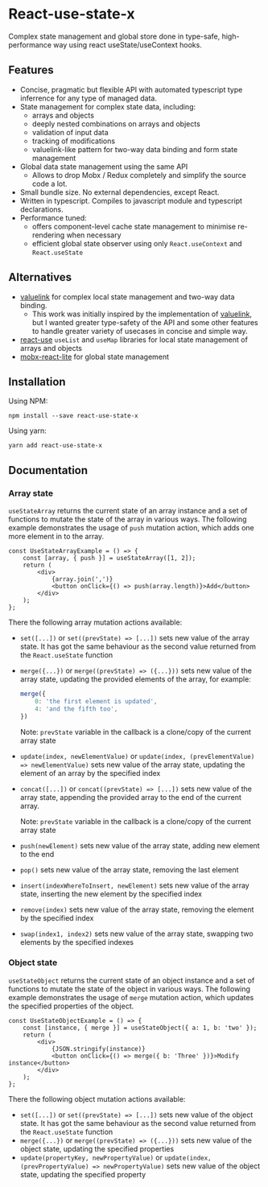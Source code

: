# React-use-state-x
Complex state management and global store done in type-safe, high-performance way using react useState/useContext hooks.

## Features

- Concise, pragmatic but flexible API with automated typescript type inferrence for any type of managed data.
- State management for complex state data, including:
  - arrays and objects
  - deeply nested combinations on arrays and objects
  - validation of input data
  - tracking of modifications
  - valuelink-like pattern for two-way data binding and form state management
- Global data state management using the same API
  - Allows to drop Mobx / Redux completely and simplify the source code a lot.
- Small bundle size. No external dependencies, except React.
- Written in typescript. Compiles to javascript module and typescript declarations.
- Performance tuned:
  - offers component-level cache state management to minimise re-rendering when necessary
  - efficient global state observer using only `React.useContext` and `React.useState`

## Alternatives

  - [valuelink](https://www.npmjs.com/package/valuelink) for complex local state management and two-way data binding. 
    - This work was initially inspired by the implementation of [valuelink](https://www.npmjs.com/package/valuelink), but I wanted greater type-safety of the API and some other features to handle greater variety of usecases in concise and simple way.
  - [react-use](https://github.com/streamich/react-use) `useList` and `useMap` libraries for local state management of arrays and objects
  - [mobx-react-lite](https://www.npmjs.com/package/mobx-react-lite) for global state management

## Installation

Using NPM:
```
npm install --save react-use-state-x
```

Using yarn:
```
yarn add react-use-state-x
```

## Documentation

### Array state

`useStateArray` returns the current state of an array instance and a set of functions to mutate the state of the array in various ways. The following example demonstrates the usage of `push` mutation action, which adds one more element in to the array.

```tsx
const UseStateArrayExample = () => {
    const [array, { push }] = useStateArray([1, 2]);
    return (
        <div>
            {array.join(',')}
            <button onClick={() => push(array.length)}>Add</button>
        </div>
    );
};
```

There the following array mutation actions available:

- `set([...])` or `set((prevState) => [...])` sets new value of the array state. It has got the same behaviour as the second value returned from the `React.useState` function
- `merge({...})` or `merge((prevState) => ({...}))` sets new value of the array state, updating the provided elements of the array, for example:
    ```ts
    merge({
        0: 'the first element is updated',
        4: 'and the fifth too',
    })
    ```
    Note: `prevState` variable in the callback is a clone/copy of the current array state
- `update(index, newElementValue)` or `update(index, (prevElementValue) => newElementValue)` sets new value of the array state, updating the element of an array by the specified index
- `concat([...])` or `concat((prevState) => [...])` sets new value of the array state, appending the provided array to the end of the current array.

    Note: `prevState` variable in the callback is a clone/copy of the current array state
- `push(newElement)` sets new value of the array state, adding new element to the end
- `pop()` sets new value of the array state, removing the last element
- `insert(indexWhereToInsert, newElement)` sets new value of the array state, inserting the new element by the specified index
- `remove(index)` sets new value of the array state, removing the element by the specified index
- `swap(index1, index2)` sets new value of the array state, swapping two elements by the specified indexes

### Object state

`useStateObject` returns the current state of an object instance and a set of functions to mutate the state of the object in various ways. The following example demonstrates the usage of `merge` mutation action, which updates the specified properties of the object.

```tsx
const UseStateObjectExample = () => {
    const [instance, { merge }] = useStateObject({ a: 1, b: 'two' });
    return (
        <div>
            {JSON.stringify(instance)}
            <button onClick={() => merge({ b: 'Three' })}>Modify instance</button>
        </div>
    );
};
```

There the following object mutation actions available:

- `set([...])` or `set((prevState) => [...])` sets new value of the object state. It has got the same behaviour as the second value returned from the `React.useState` function
- `merge({...})` or `merge((prevState) => ({...}))` sets new value of the object state, updating the specified properties
- `update(propertyKey, newPropertyValue)` or `update(index, (prevPropertyValue) => newPropertyValue)` sets new value of the object state, updating the specified property


